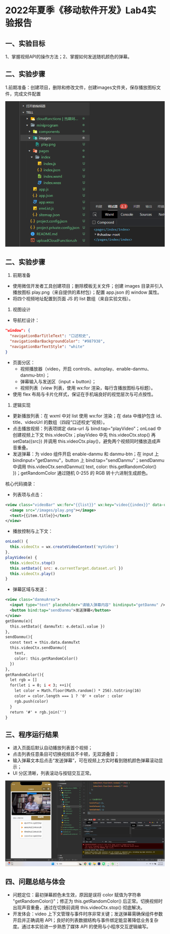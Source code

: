 # 2022年夏季《移动软件开发》Lab4实验报告



## **一、实验目标**

1、掌握视频API的操作方法；2、掌握如何发送随机颜色的弹幕。

## 二、实验步骤

1.前期准备：创建项目，删除和修改文件，创建images文件夹，保存播放图标文件，完成文件配置

![image-20250908152335592](lab4/image-20250908152335592.png)

## 二、实验步骤

1. 前期准备

- 使用微信开发者工具创建项目；删除模板无关文件；创建 images 目录并引入播放图标 play.png（来自提供的素材包）；配置 app.json 的 window 属性。
- 将四个视频地址配置到页面 JS 的 list 数组（来自实验文档）。

1. 视图设计

- 导航栏设计：

```json
"window": {
  "navigationBarTitleText": "口述校史",
  "navigationBarBackgroundColor": "#987938",
  "navigationBarTextStyle": "white"
}
```

- 页面分区：
  - 视频播放器（video，开启 controls、autoplay、enable-danmu、danmu-btn）；
  - 弹幕输入与发送区（input + button）；
  - 视频列表（view 列表，使用 wx:for 渲染，每行含播放图标与标题）。
- 使用 flex 布局与卡片化样式，保证在手机端良好的视觉层次与可点按性。

1. 逻辑实现

- 更新播放列表：在 wxml 中对 list 使用 wx:for 渲染；在 data 中维护包含 id、title、videoUrl 的数组（四段“口述校史”视频）。
- 点击播放视频：列表项绑定 data-url 与 bind:tap="playVideo"；onLoad 中创建视频上下文 this.videoCtx；playVideo 中先 this.videoCtx.stop() 再 setData({src}) 并调用 this.videoCtx.play()，避免两个视频同时播放造成声音重叠。
- 发送弹幕：为 video 组件开启 enable-danmu 和 danmu-btn；在 input 上 bindinput="getDanmu"，button 上 bind:tap="sendDanmu"；sendDanmu 中调用 this.videoCtx.sendDanmu({ text, color: this.getRandomColor() })；getRandomColor 通过随机 0-255 的 RGB 转十六进制生成颜色。

核心代码摘录：

- 列表项与点击：

```xml
<view class="videoBar" wx:for="{{list}}" wx:key="video{{index}}" data-url="{{item.videoUrl}}" bind:tap="playVideo">
  <image src="/images/play.png"></image>
  <text>{{item.title}}</text>
</view>
```

- 播放控制与上下文：

```js
onLoad() {
  this.videoCtx = wx.createVideoContext('myVideo')
},
playVideo(e) {
  this.videoCtx.stop()
  this.setData({ src: e.currentTarget.dataset.url })
  this.videoCtx.play()
}
```

- 弹幕区域与发送：

```xml
<view class="danmuArea">
  <input type="text" placeholder="请输入弹幕内容" bindinput="getDanmu" />
  <button bind:tap="sendDanmu">发送弹幕</button>
</view>
getDanmu(e){
  this.setData({ danmuTxt: e.detail.value })
},
sendDanmu(){
  const text = this.data.danmuTxt
  this.videoCtx.sendDanmu({
    text,
    color: this.getRandomColor()
  })
},
getRandomColor(){
  let rgb = []
  for(let i = 0; i < 3; ++i){
    let color = Math.floor(Math.random() * 256).toString(16)
    color = color.length === 1 ? '0' + color : color
    rgb.push(color)
  }
  return '#' + rgb.join('')
}
```

## 三、程序运行结果

- 进入页面后默认自动播放列表首个视频；
- 点击列表任意条目可切换视频且不卡顿，无双源叠音；
- 输入弹幕文本后点击“发送弹幕”，可在视频上方实时看到随机颜色弹幕滚动显示；
- UI 分区清晰，列表滚动与按钮交互正常。

![image-20250908153723025](lab4/image-20250908153723025.png)

## 四、问题总结与体会

- 问题定位：最初弹幕颜色未生效，原因是误将 color 赋值为字符串 "getRandomColor()"；修正为 this.getRandomColor() 后正常。切换视频时出现声音重叠，通过在切换前调用 this.videoCtx.stop() 彻底解决。
- 开发体会：video 上下文管理与事件时序非常关键；发送弹幕需确保组件参数开启并正确调用 API；良好的列表数据结构与事件绑定能显著降低业务复杂度。通过本实验进一步熟悉了媒体 API 的使用与小程序交互逻辑编写。
